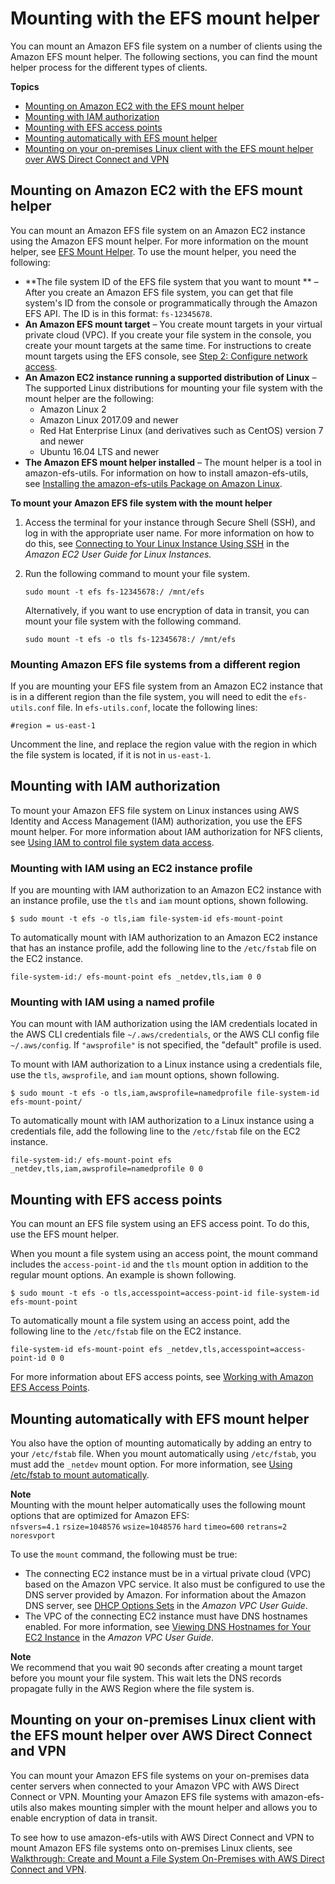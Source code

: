 # Mounting with the EFS mount helper<a name="mounting-fs-mount-helper"></a>

You can mount an Amazon EFS file system on a number of clients using the Amazon EFS mount helper\. The following sections, you can find the mount helper process for the different types of clients\.

**Topics**
+ [Mounting on Amazon EC2 with the EFS mount helper](#mounting-fs-mount-helper-ec2)
+ [Mounting with IAM authorization](#mounting-IAM-option)
+ [Mounting with EFS access points](#mounting-access-points)
+ [Mounting automatically with EFS mount helper](#mount-helper-automount)
+ [Mounting on your on\-premises Linux client with the EFS mount helper over AWS Direct Connect and VPN](#mounting-fs-mount-helper-direct)

## Mounting on Amazon EC2 with the EFS mount helper<a name="mounting-fs-mount-helper-ec2"></a>

You can mount an Amazon EFS file system on an Amazon EC2 instance using the Amazon EFS mount helper\. For more information on the mount helper, see [EFS Mount Helper](efs-mount-helper.md)\. To use the mount helper, you need the following:
+ **The file system ID of the EFS file system that you want to mount ** – After you create an Amazon EFS file system, you can get that file system's ID from the console or programmatically through the Amazon EFS API\. The ID is in this format: `fs-12345678`\.
+ **An Amazon EFS mount target** – You create mount targets in your virtual private cloud \(VPC\)\. If you create your file system in the console, you create your mount targets at the same time\. For instructions to create mount targets using the EFS console, see [Step 2: Configure network access](creating-using-create-fs.md#configure-efs-network-access)\.
+ **An Amazon EC2 instance running a supported distribution of Linux** – The supported Linux distributions for mounting your file system with the mount helper are the following:
  + Amazon Linux 2 
  + Amazon Linux 2017\.09 and newer 
  + Red Hat Enterprise Linux \(and derivatives such as CentOS\) version 7 and newer 
  + Ubuntu 16\.04 LTS and newer
+ **The Amazon EFS mount helper installed** – The mount helper is a tool in amazon\-efs\-utils\. For information on how to install amazon\-efs\-utils, see [Installing the amazon\-efs\-utils Package on Amazon Linux](installing-amazon-efs-utils.md)\.

**To mount your Amazon EFS file system with the mount helper**

1. Access the terminal for your instance through Secure Shell \(SSH\), and log in with the appropriate user name\. For more information on how to do this, see [Connecting to Your Linux Instance Using SSH](https://docs.aws.amazon.com/AWSEC2/latest/UserGuide/AccessingInstancesLinux.html) in the *Amazon EC2 User Guide for Linux Instances\.*

1. Run the following command to mount your file system\.

   ```
   sudo mount -t efs fs-12345678:/ /mnt/efs
   ```

   Alternatively, if you want to use encryption of data in transit, you can mount your file system with the following command\.

   ```
   sudo mount -t efs -o tls fs-12345678:/ /mnt/efs
   ```

### Mounting Amazon EFS file systems from a different region<a name="mount-different-region"></a>

If you are mounting your EFS file system from an Amazon EC2 instance that is in a different region than the file system, you will need to edit the `efs-utils.conf` file\. In `efs-utils.conf`, locate the following lines:

```
#region = us-east-1
```

Uncomment the line, and replace the region value with the region in which the file system is located, if it is not in `us-east-1`\.

## Mounting with IAM authorization<a name="mounting-IAM-option"></a>

To mount your Amazon EFS file system on Linux instances using AWS Identity and Access Management \(IAM\) authorization, you use the EFS mount helper\. For more information about IAM authorization for NFS clients, see [Using IAM to control file system data access](iam-access-control-nfs-efs.md)\.

### Mounting with IAM using an EC2 instance profile<a name="mount-iam-ec2-profile"></a>

If you are mounting with IAM authorization to an Amazon EC2 instance with an instance profile, use the `tls` and `iam` mount options, shown following\.

```
$ sudo mount -t efs -o tls,iam file-system-id efs-mount-point
```

To automatically mount with IAM authorization to an Amazon EC2 instance that has an instance profile, add the following line to the `/etc/fstab` file on the EC2 instance\.

```
file-system-id:/ efs-mount-point efs _netdev,tls,iam 0 0
```

### Mounting with IAM using a named profile<a name="mount-iam-creds-file"></a>

You can mount with IAM authorization using the IAM credentials located in the AWS CLI credentials file `~/.aws/credentials`, or the AWS CLI config file `~/.aws/config`\. If `"awsprofile"` is not specified, the "default" profile is used\.

To mount with IAM authorization to a Linux instance using a credentials file, use the `tls`, `awsprofile`, and `iam` mount options, shown following\.

```
$ sudo mount -t efs -o tls,iam,awsprofile=namedprofile file-system-id efs-mount-point/
```

To automatically mount with IAM authorization to a Linux instance using a credentials file, add the following line to the `/etc/fstab` file on the EC2 instance\.

```
file-system-id:/ efs-mount-point efs _netdev,tls,iam,awsprofile=namedprofile 0 0
```

## Mounting with EFS access points<a name="mounting-access-points"></a>

You can mount an EFS file system using an EFS access point\. To do this, use the EFS mount helper\. 

When you mount a file system using an access point, the mount command includes the `access-point-id` and the `tls` mount option in addition to the regular mount options\. An example is shown following\. 

```
$ sudo mount -t efs -o tls,accesspoint=access-point-id file-system-id efs-mount-point
```

To automatically mount a file system using an access point, add the following line to the `/etc/fstab` file on the EC2 instance\.

```
file-system-id efs-mount-point efs _netdev,tls,accesspoint=access-point-id 0 0
```

For more information about EFS access points, see [Working with Amazon EFS Access Points](efs-access-points.md)\.

## Mounting automatically with EFS mount helper<a name="mount-helper-automount"></a>

You also have the option of mounting automatically by adding an entry to your `/etc/fstab` file\. When you mount automatically using `/etc/fstab`, you must add the `_netdev` mount option\. For more information, see [Using /etc/fstab to mount automatically](mount-fs-auto-mount-onreboot.md#mount-fs-auto-mount-update-fstab)\.

**Note**  
Mounting with the mount helper automatically uses the following mount options that are optimized for Amazon EFS:  
`nfsvers=4.1`
`rsize=1048576`
`wsize=1048576`
`hard`
`timeo=600`
`retrans=2`
`noresvport`

To use the `mount` command, the following must be true:
+ The connecting EC2 instance must be in a virtual private cloud \(VPC\) based on the Amazon VPC service\. It also must be configured to use the DNS server provided by Amazon\. For information about the Amazon DNS server, see [DHCP Options Sets](https://docs.aws.amazon.com/vpc/latest/userguide/VPC_DHCP_Options.html) in the *Amazon VPC User Guide*\. 
+ The VPC of the connecting EC2 instance must have DNS hostnames enabled\. For more information, see [Viewing DNS Hostnames for Your EC2 Instance](https://docs.aws.amazon.com/vpc/latest/userguide/vpc-dns.html#vpc-dns-viewing) in the *Amazon VPC User Guide*\. 

**Note**  
We recommend that you wait 90 seconds after creating a mount target before you mount your file system\. This wait lets the DNS records propagate fully in the AWS Region where the file system is\.

## Mounting on your on\-premises Linux client with the EFS mount helper over AWS Direct Connect and VPN<a name="mounting-fs-mount-helper-direct"></a>

You can mount your Amazon EFS file systems on your on\-premises data center servers when connected to your Amazon VPC with AWS Direct Connect or VPN\. Mounting your Amazon EFS file systems with amazon\-efs\-utils also makes mounting simpler with the mount helper and allows you to enable encryption of data in transit\. 

To see how to use amazon\-efs\-utils with AWS Direct Connect and VPN to mount Amazon EFS file systems onto on\-premises Linux clients, see [Walkthrough: Create and Mount a File System On\-Premises with AWS Direct Connect and VPN](efs-onpremises.md)\.